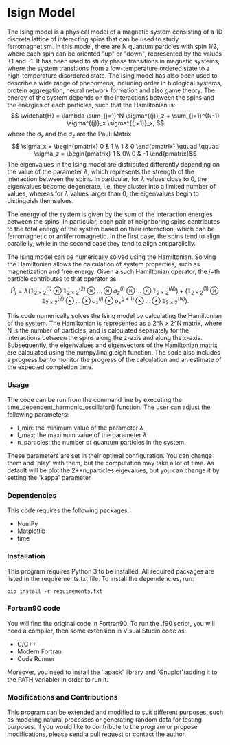 # Isign Model

The Ising model is a physical model of a magnetic system consisting of a 1D discrete lattice of interacting spins that can be used to study ferromagnetism. In this model, there are N quantum particles with spin $1/2$, where each spin can be oriented "up" or "down", represented by the values +1 and -1. It has been used to study phase transitions in magnetic systems, where the system transitions from a low-temperature ordered state to a high-temperature disordered state. The Ising model has also been used to describe a wide range of phenomena, including order in biological systems, protein aggregation, neural network formation and also game theory. The energy of the system depends on the interactions between the spins and the energies of each particles, such that the Hamiltonian is:
$$
\widehat{H} = \lambda \sum_{j=1}^N \sigma^{(j)}_z + \sum_{j=1}^{N-1} \sigma^{(j)}_x \sigma^{(j+1)}_x,
$$
where the $\sigma_x$ and the $\sigma_z$ are the Pauli Matrix $$
\sigma_x = \begin{pmatrix}
0 & 1 \\
1 & 0
\end{pmatrix} \qquad \qquad \sigma_z = \begin{pmatrix}
1 & 0\\
0 & -1
\end{pmatrix}$$
The eigenvalues in the Ising model are distributed differently depending on the value of the parameter $\lambda$, which represents the strength of the interaction between the spins. In particular, for $\lambda$ values close to 0, the eigenvalues become degenerate, i.e. they cluster into a limited number of values, whereas for $\lambda$ values larger than 0, the eigenvalues begin to distinguish themselves.

The energy of the system is given by the sum of the interaction energies between the spins. In particular, each pair of neighboring spins contributes to the total energy of the system based on their interaction, which can be ferromagnetic or antiferromagnetic. In the first case, the spins tend to align parallelly, while in the second case they tend to align antiparallelly.

The Ising model can be numerically solved using the Hamiltonian. Solving the Hamiltonian allows the calculation of system properties, such as magnetization and free energy. Given a such Hamiltonian operator, the $j-$th particle contributes to that operator as $$
\widehat{H}_j  = \lambda \left( \mathbb{1}_{2\times 2}^{(1)} \otimes \mathbb{1}_{2 \times 2}^{(2)} \otimes \ldots \otimes \sigma_z^{(j)} \otimes \ldots \otimes \mathbb{1}_{2\times 2}^{(N)}\right) + \left( \mathbb{1}_{2 \times 2}^{(1)} \otimes \mathbb{1}_{2\times 2}^{(2)} \otimes \ldots \otimes \sigma_x^{(j)} \otimes \sigma_{x}^{(j+1)} \otimes \ldots \otimes \mathbb{1}_{2\times 2}^{(N)}\right). $$

This code numerically solves the Ising model by calculating the Hamiltonian of the system. The Hamiltonian is represented as a 2^N x 2^N matrix, where N is the number of particles, and is calculated separately for the interactions between the spins along the z-axis and along the x-axis. Subsequently, the eigenvalues and eigenvectors of the Hamiltonian matrix are calculated using the numpy.linalg.eigh function. The code also includes a progress bar to monitor the progress of the calculation and an estimate of the expected completion time.

### Usage
The code can be run from the command line by executing the time_dependent_harmonic_oscillator() function. The user can adjust the following parameters:

* l_min: the minimum value of the parameter $\lambda$
* l_max: the maximum value of the parameter $\lambda$
* n_particles: the number of quantum particles in the system.

These parameters are set in their optimal configuration. You can change them and 'play' with them, but the computation may take a lot of time. As default will be plot the 2**n_particles eigevalues, but you can change it by setting the 'kappa' parameter

### Dependencies
This code requires the following packages:

* NumPy
* Matplotlib
* time

### Installation

This program requires Python 3 to be installed. All required packages are listed in the requirements.txt file. To install the dependencies, run:

```
pip install -r requirements.txt
```

### Fortran90 code

You will find the original code in Fortran90. To run the .f90 script, you will need a compiler, then some extension in Visual Studio code as:

- C/C++
- Modern Fortran
- Code Runner

Moreover, you need to install the 'lapack' library and 'Gnuplot'(adding it to the PATH variable) in order to run it.

### Modifications and Contributions

This program can be extended and modified to suit different purposes, such as modeling natural processes or generating random data for testing purposes. If you would like to contribute to the program or propose modifications, please send a pull request or contact the author.
